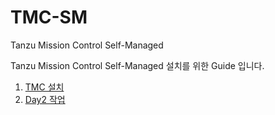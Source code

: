 # TMC-SM
Tanzu Mission Control Self-Managed

Tanzu Mission Control Self-Managed 설치를 위한 Guide 입니다.

1. [TMC 설치](./install.md)
2. [Day2 작업](./day2.md)